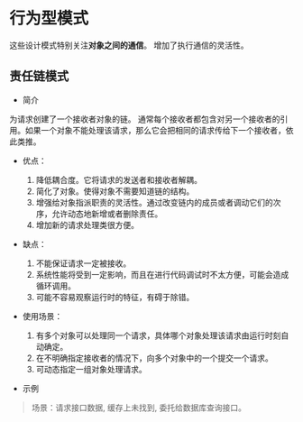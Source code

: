 # 行为型模式

这些设计模式特别关注**对象之间的通信**。
增加了执行通信的灵活性。

## 责任链模式

* 简介

为请求创建了一个接收者对象的链。
通常每个接收者都包含对另一个接收者的引用。如果一个对象不能处理该请求，那么它会把相同的请求传给下一个接收者，依此类推。

* 优点：
    1. 降低耦合度。它将请求的发送者和接收者解耦。
    2. 简化了对象。使得对象不需要知道链的结构。
    3. 增强给对象指派职责的灵活性。通过改变链内的成员或者调动它们的次序，允许动态地新增或者删除责任。
    4. 增加新的请求处理类很方便。

* 缺点：
    1. 不能保证请求一定被接收。
    2. 系统性能将受到一定影响，而且在进行代码调试时不太方便，可能会造成循环调用。
    3. 可能不容易观察运行时的特征，有碍于除错。

* 使用场景：
    1. 有多个对象可以处理同一个请求，具体哪个对象处理该请求由运行时刻自动确定。
    2. 在不明确指定接收者的情况下，向多个对象中的一个提交一个请求。
    3. 可动态指定一组对象处理请求。

* 示例

> 场景：请求接口数据, 缓存上未找到, 委托给数据库查询接口。
